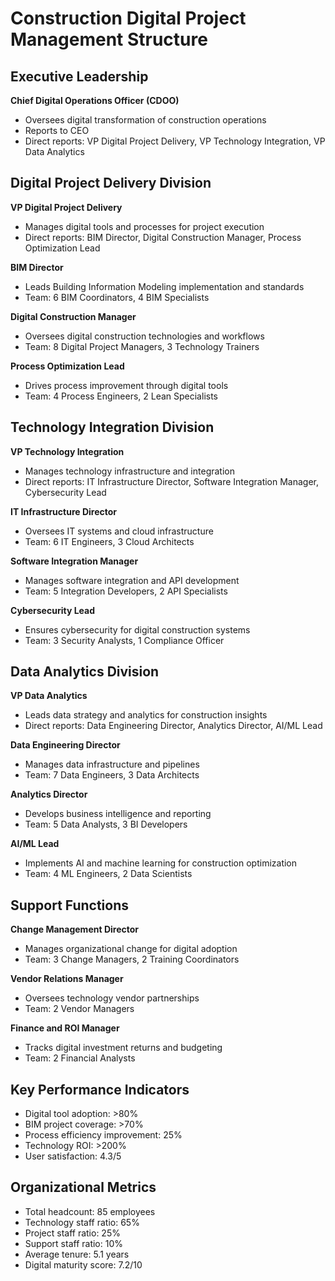 # Construction Digital Project Management Structure

## Executive Leadership
**Chief Digital Operations Officer (CDOO)**
- Oversees digital transformation of construction operations
- Reports to CEO
- Direct reports: VP Digital Project Delivery, VP Technology Integration, VP Data Analytics

## Digital Project Delivery Division
**VP Digital Project Delivery**
- Manages digital tools and processes for project execution
- Direct reports: BIM Director, Digital Construction Manager, Process Optimization Lead

**BIM Director**
- Leads Building Information Modeling implementation and standards
- Team: 6 BIM Coordinators, 4 BIM Specialists

**Digital Construction Manager**
- Oversees digital construction technologies and workflows
- Team: 8 Digital Project Managers, 3 Technology Trainers

**Process Optimization Lead**
- Drives process improvement through digital tools
- Team: 4 Process Engineers, 2 Lean Specialists

## Technology Integration Division
**VP Technology Integration**
- Manages technology infrastructure and integration
- Direct reports: IT Infrastructure Director, Software Integration Manager, Cybersecurity Lead

**IT Infrastructure Director**
- Oversees IT systems and cloud infrastructure
- Team: 6 IT Engineers, 3 Cloud Architects

**Software Integration Manager**
- Manages software integration and API development
- Team: 5 Integration Developers, 2 API Specialists

**Cybersecurity Lead**
- Ensures cybersecurity for digital construction systems
- Team: 3 Security Analysts, 1 Compliance Officer

## Data Analytics Division
**VP Data Analytics**
- Leads data strategy and analytics for construction insights
- Direct reports: Data Engineering Director, Analytics Director, AI/ML Lead

**Data Engineering Director**
- Manages data infrastructure and pipelines
- Team: 7 Data Engineers, 3 Data Architects

**Analytics Director**
- Develops business intelligence and reporting
- Team: 5 Data Analysts, 3 BI Developers

**AI/ML Lead**
- Implements AI and machine learning for construction optimization
- Team: 4 ML Engineers, 2 Data Scientists

## Support Functions
**Change Management Director**
- Manages organizational change for digital adoption
- Team: 3 Change Managers, 2 Training Coordinators

**Vendor Relations Manager**
- Oversees technology vendor partnerships
- Team: 2 Vendor Managers

**Finance and ROI Manager**
- Tracks digital investment returns and budgeting
- Team: 2 Financial Analysts

## Key Performance Indicators
- Digital tool adoption: >80%
- BIM project coverage: >70%
- Process efficiency improvement: 25%
- Technology ROI: >200%
- User satisfaction: 4.3/5

## Organizational Metrics
- Total headcount: 85 employees
- Technology staff ratio: 65%
- Project staff ratio: 25%
- Support staff ratio: 10%
- Average tenure: 5.1 years
- Digital maturity score: 7.2/10